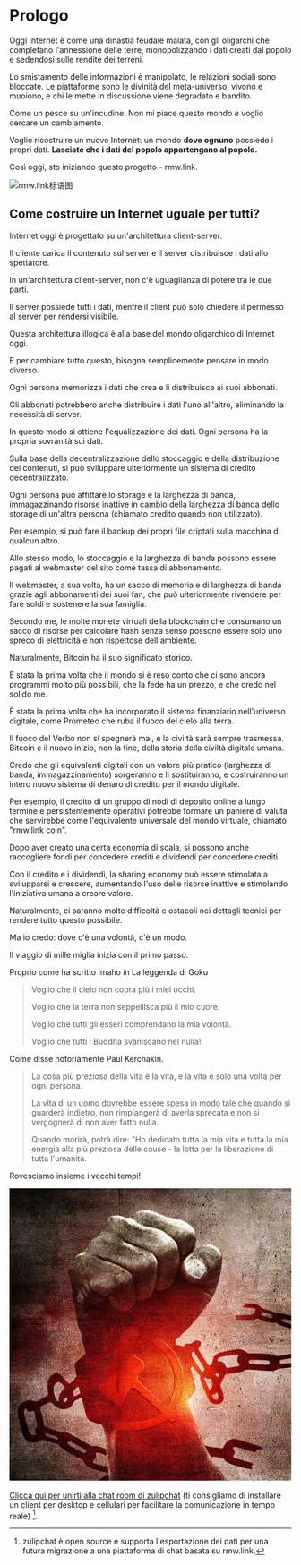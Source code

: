 # Prologo

Oggi Internet è come una dinastia feudale malata, con gli oligarchi che completano l'annessione delle terre, monopolizzando i dati creati dal popolo e sedendosi sulle rendite dei terreni.

Lo smistamento delle informazioni è manipolato, le relazioni sociali sono bloccate. Le piattaforme sono le divinità del meta-universo, vivono e muoiono, e chi le mette in discussione viene degradato e bandito.

Come un pesce su un'incudine. Non mi piace questo mondo e voglio cercare un cambiamento.

Voglio ricostruire un nuovo Internet: un mondo **dove ognuno** possiede i propri dati. **Lasciate che i dati del popolo appartengano al popolo.**

Così oggi, sto iniziando questo progetto - rmw.link.

![rmw.link标语图](/slogan.svg)

## Come costruire un Internet uguale per tutti?

Internet oggi è progettato su un'architettura client-server.

Il cliente carica il contenuto sul server e il server distribuisce i dati allo spettatore.

In un'architettura client-server, non c'è uguaglianza di potere tra le due parti.

Il server possiede tutti i dati, mentre il client può solo chiedere il permesso al server per rendersi visibile.

Questa architettura illogica è alla base del mondo oligarchico di Internet oggi.

E per cambiare tutto questo, bisogna semplicemente pensare in modo diverso.

Ogni persona memorizza i dati che crea e li distribuisce ai suoi abbonati.

Gli abbonati potrebbero anche distribuire i dati l'uno all'altro, eliminando la necessità di server.

In questo modo si ottiene l'equalizzazione dei dati. Ogni persona ha la propria sovranità sui dati.

Sulla base della decentralizzazione dello stoccaggio e della distribuzione dei contenuti, si può sviluppare ulteriormente un sistema di credito decentralizzato.

Ogni persona può affittare lo storage e la larghezza di banda, immagazzinando risorse inattive in cambio della larghezza di banda dello storage di un'altra persona (chiamato credito quando non utilizzato).

Per esempio, si può fare il backup dei propri file criptati sulla macchina di qualcun altro.

Allo stesso modo, lo stoccaggio e la larghezza di banda possono essere pagati al webmaster del sito come tassa di abbonamento.

Il webmaster, a sua volta, ha un sacco di memoria e di larghezza di banda grazie agli abbonamenti dei suoi fan, che può ulteriormente rivendere per fare soldi e sostenere la sua famiglia.

Secondo me, le molte monete virtuali della blockchain che consumano un sacco di risorse per calcolare hash senza senso possono essere solo uno spreco di elettricità e non rispettose dell'ambiente.

Naturalmente, Bitcoin ha il suo significato storico.

È stata la prima volta che il mondo si è reso conto che ci sono ancora programmi molto più possibili, che la fede ha un prezzo, e che credo nel solido me.

È stata la prima volta che ha incorporato il sistema finanziario nell'universo digitale, come Prometeo che ruba il fuoco del cielo alla terra.

Il fuoco del Verbo non si spegnerà mai, e la civiltà sarà sempre trasmessa. Bitcoin è il nuovo inizio, non la fine, della storia della civiltà digitale umana.

Credo che gli equivalenti digitali con un valore più pratico (larghezza di banda, immagazzinamento) sorgeranno e li sostituiranno, e costruiranno un intero nuovo sistema di denaro di credito per il mondo digitale.

Per esempio, il credito di un gruppo di nodi di deposito online a lungo termine e persistentemente operativi potrebbe formare un paniere di valuta che servirebbe come l'equivalente universale del mondo virtuale, chiamato "rmw.link coin".

Dopo aver creato una certa economia di scala, si possono anche raccogliere fondi per concedere crediti e dividendi per concedere crediti.

Con il credito e i dividendi, la sharing economy può essere stimolata a svilupparsi e crescere, aumentando l'uso delle risorse inattive e stimolando l'iniziativa umana a creare valore.

Naturalmente, ci saranno molte difficoltà e ostacoli nei dettagli tecnici per rendere tutto questo possibile.

Ma io credo: dove c'è una volontà, c'è un modo.

Il viaggio di mille miglia inizia con il primo passo.

Proprio come ha scritto Imaho in La leggenda di Goku

> Voglio che il cielo non copra più i miei occhi.
> 
> Voglio che la terra non seppellisca più il mio cuore.
> 
> Voglio che tutti gli esseri comprendano la mia volontà.
> 
> Voglio che tutti i Buddha svaniscano nel nulla!

Come disse notoriamente Paul Kerchakin.

> La cosa più preziosa della vita è la vita, e la vita è solo una volta per ogni persona.
> 
> La vita di un uomo dovrebbe essere spesa in modo tale che quando si guarderà indietro, non rimpiangerà di averla sprecata e non si vergognerà di non aver fatto nulla.
> 
> Quando morirà, potrà dire: "Ho dedicato tutta la mia vita e tutta la mia energia alla più preziosa delle cause - la lotta per la liberazione di tutta l'umanità.

Rovesciamo insieme i vecchi tempi!

![](https://raw.githubusercontent.com/gcxfd/img/gh-pages/1.jpg)

[Clicca qui per unirti alla chat room di zulipchat](https://rmw.zulipchat.com) (ti consigliamo di installare un client per desktop e cellulari per facilitare la comunicazione in tempo reale) [^1].

[^1]: zulipchat è open source e supporta l'esportazione dei dati per una futura migrazione a una piattaforma di chat basata su rmw.link.